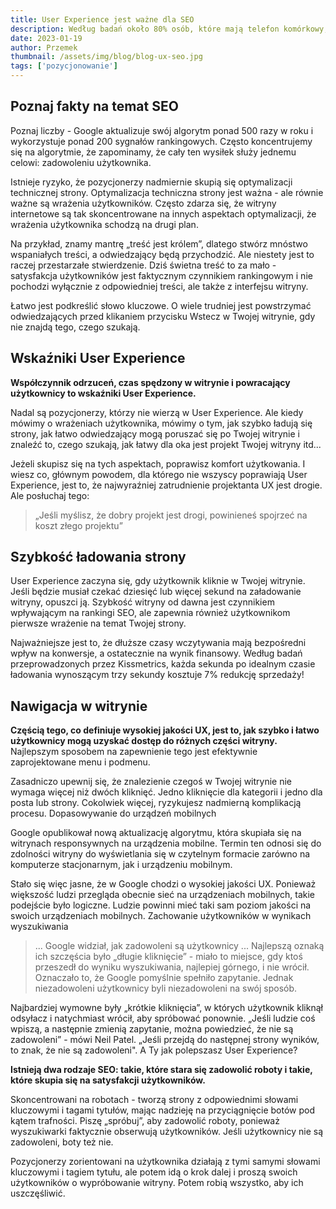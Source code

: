 ```yaml
---
title: User Experience jest ważne dla SEO 
description: Według badań około 80% osób, które mają telefon komórkowy, używa go do łączenia się z Internetem, a połowa z nich korzysta z internetu przynajmniej raz dziennie. 
date: 2023-01-19
author: Przemek
thumbnail: /assets/img/blog/blog-ux-seo.jpg
tags: ['pozycjonowanie']
---
```


## Poznaj fakty na temat SEO

Poznaj liczby - Google aktualizuje swój algorytm ponad 500 razy w roku i wykorzystuje ponad 200 sygnałów rankingowych. Często koncentrujemy się na algorytmie, że zapominamy, że cały ten wysiłek służy jednemu celowi: zadowoleniu użytkownika.

Istnieje ryzyko, że pozycjonerzy nadmiernie skupią się optymalizacji technicznej strony. Optymalizacja techniczna strony jest ważna - ale równie ważne są wrażenia użytkowników. Często zdarza się, że witryny internetowe są tak skoncentrowane na innych aspektach optymalizacji, że wrażenia użytkownika schodzą na drugi plan.

Na przykład, znamy mantrę „treść jest królem”, dlatego stwórz mnóstwo wspaniałych treści, a odwiedzający będą przychodzić. Ale niestety jest to raczej przestarzałe stwierdzenie. Dziś świetna treść to za mało - satysfakcja użytkowników jest faktycznym czynnikiem rankingowym i nie pochodzi wyłącznie z odpowiedniej treści, ale także z interfejsu witryny.

Łatwo jest podkreślić słowo kluczowe. O wiele trudniej jest powstrzymać odwiedzających przed klikaniem przycisku Wstecz w Twojej witrynie, gdy nie znajdą tego, czego szukają.

## Wskaźniki User Experience

**Współczynnik odrzuceń, czas spędzony w witrynie i powracający użytkownicy to wskaźniki User Experience.**

Nadal są pozycjonerzy, którzy nie wierzą w User Experience. Ale kiedy mówimy o wrażeniach użytkownika, mówimy o tym, jak szybko ładują się strony, jak łatwo odwiedzający mogą poruszać się po Twojej witrynie i znaleźć to, czego szukają, jak łatwy dla oka jest projekt Twojej witryny itd...

Jeżeli skupisz się na tych aspektach, poprawisz komfort użytkowania. I wiesz co, głównym powodem, dla którego nie wszyscy poprawiają User Experience, jest to, że najwyraźniej zatrudnienie projektanta UX jest drogie. Ale posłuchaj tego:

>   „Jeśli myślisz, że dobry projekt jest drogi, powinieneś spojrzeć na koszt złego projektu”

## Szybkość ładowania strony

User Experience zaczyna się, gdy użytkownik kliknie w Twojej witrynie. Jeśli będzie musiał czekać dziesięć lub więcej sekund na załadowanie witryny, opuszci ją. Szybkość witryny od dawna jest czynnikiem wpływającym na rankingi SEO, ale zapewnia również użytkownikom pierwsze wrażenie na temat Twojej strony.

Najważniejsze jest to, że dłuższe czasy wczytywania mają bezpośredni wpływ na konwersje, a ostatecznie na wynik finansowy. Według badań przeprowadzonych przez Kissmetrics, każda sekunda po idealnym czasie ładowania wynoszącym trzy sekundy kosztuje 7% redukcję sprzedaży!

## Nawigacja w witrynie

**Częścią tego, co definiuje wysokiej jakości UX, jest to, jak szybko i łatwo użytkownicy mogą uzyskać dostęp do różnych części witryny.** Najlepszym sposobem na zapewnienie tego jest efektywnie zaprojektowane menu i podmenu.

Zasadniczo upewnij się, że znalezienie czegoś w Twojej witrynie nie wymaga więcej niż dwóch kliknięć. Jedno kliknięcie dla kategorii i jedno dla posta lub strony. Cokolwiek więcej, ryzykujesz nadmierną komplikacją procesu.
Dopasowywanie do urządzeń mobilnych

Google opublikował nową aktualizację algorytmu, która skupiała się na witrynach responsywnych na urządzenia mobilne. Termin ten odnosi się do zdolności witryny do wyświetlania się w czytelnym formacie zarówno na komputerze stacjonarnym, jak i urządzeniu mobilnym.

Stało się więc jasne, że w Google chodzi o wysokiej jakości UX. Ponieważ większość ludzi przegląda obecnie sieć na urządzeniach mobilnych, takie podejście było logiczne. Ludzie powinni mieć taki sam poziom jakości na swoich urządzeniach mobilnych.
Zachowanie użytkowników w wynikach wyszukiwania

> ... Google widział, jak zadowoleni są użytkownicy ... Najlepszą oznaką ich szczęścia było „długie kliknięcie” - miało to miejsce, gdy ktoś przeszedł do wyniku wyszukiwania, najlepiej górnego, i nie wrócił. Oznaczało to, że Google pomyślnie spełniło zapytanie. Jednak niezadowoleni użytkownicy byli niezadowoleni na swój sposób.

Najbardziej wymowne były „krótkie kliknięcia”, w których użytkownik kliknął odsyłacz i natychmiast wrócił, aby spróbować ponownie. „Jeśli ludzie coś wpiszą, a następnie zmienią zapytanie, można powiedzieć, że nie są zadowoleni” - mówi Neil Patel. „Jeśli przejdą do następnej strony wyników, to znak, że nie są zadowoleni".
A Ty jak polepszasz User Experience?

**Istnieją dwa rodzaje SEO: takie, które stara się zadowolić roboty i takie, które skupia się na satysfakcji użytkowników.**

Skoncentrowani na robotach - tworzą strony z odpowiednimi słowami kluczowymi i tagami tytułów, mając nadzieję na przyciągnięcie botów pod kątem trafności. Piszę „spróbuj”, aby zadowolić roboty, ponieważ wyszukiwarki faktycznie obserwują użytkowników. Jeśli użytkownicy nie są zadowoleni, boty też nie.

Pozycjonerzy zorientowani na użytkownika działają z tymi samymi słowami kluczowymi i tagiem tytułu, ale potem idą o krok dalej i proszą swoich użytkowników o wypróbowanie witryny. Potem robią wszystko, aby ich uszczęśliwić.
